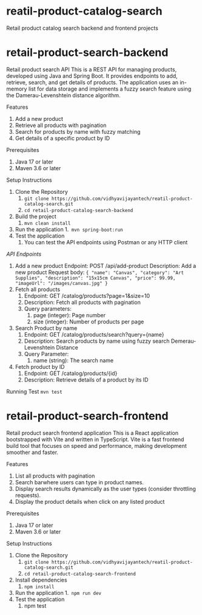 # reatil-product-catalog-search
Retail product catalog search backend and frontend projects


# retail-product-search-backend
Retail product search API
This is a REST API for managing products, developed using Java and Spring Boot. It provides endpoints to add, retrieve, search, and get details of products. The application uses an in-memory list for data storage and implements a fuzzy search feature using the Damerau-Levenshtein distance algorithm.

Features
1. Add a new product
2. Retrieve all products with pagination
3. Search for products by name with fuzzy matching
4. Get details of a specific product by ID

Prerequisites
1. Java 17 or later
2. Maven 3.6 or later

Setup Instructions

1. Clone the Repository 
    1. `git clone https://github.com/vidhyavijayantech/reatil-product-catalog-search.git`
    2. `cd retail-product-catalog-search-backend`
2. Build the project
    1. `mvn clean install`
3. Run the application
    1.` mvn spring-boot:run`
4. Test the application
    1. You can test the API endpoints using Postman or any HTTP client

_API Endpoints_

1. Add a new product
    Endpoint: POST /api/add-product
    Description: Add a new product
    Request body:
      `{ "name": "Canvas",
         "category": "Art Supplies",
         "description": "15x15cm Canvas",
         "price": 99.99,
         "imageUrl": "/images/canvas.jpg"
       }`
2. Fetch all products
    1. Endpoint: GET /catalog/products?page=1&size=10
    2. Description: Fetch all products with pagination
    3. Query parameters:
        1. page (integer): Page number 
        2. size (integer): Number of products per page 
3. Search Product by name
    1. Endpoint: GET /catalog/products/search?query={name}
    2. Description: Search products by name using fuzzy search Demerau-Levenshtein Distance
    3. Query Parameter:
        1. name (string): The search name 
4. Fetch product by ID
    1. Endpoint: GET /catalog/products/{id}
    2. Description: Retrieve details of a product by its ID
    

Running Test
    `mvn test`


# retail-product-search-frontend
Retail product search frontend application
This is a React application bootstrapped with Vite and written in TypeScript. Vite is a fast frontend build tool that focuses on speed and performance, making development smoother and faster.

Features
1. List all products with pagination
2. Search barwhere users can type in product names.
3. Display search results dynamically as the user types (consider throttling requests).
4. Display the product details when click on any listed product

Prerequisites
1. Java 17 or later
2. Maven 3.6 or later

Setup Instructions

1. Clone the Repository 
    1. `git clone https://github.com/vidhyavijayantech/reatil-product-catalog-search.git`
    2. `cd retail-product-catalog-search-frontend`
2. Install dependencies
    1. `npm install`
3. Run the application
    1.` npm run dev`
4. Test the application
    1. npm test
  
